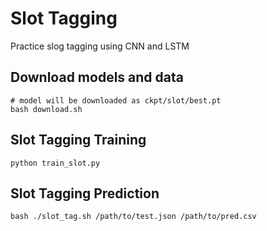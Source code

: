 # Slot Tagging
Practice slog tagging using CNN and LSTM

## Download models and data
```shell
# model will be downloaded as ckpt/slot/best.pt
bash download.sh
```

## Slot Tagging Training
```shell
python train_slot.py
```

## Slot Tagging Prediction
```shell
bash ./slot_tag.sh /path/to/test.json /path/to/pred.csv
```